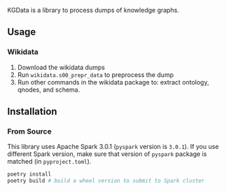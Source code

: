 KGData is a library to process dumps of knowledge graphs.

## Usage

### Wikidata

1. Download the wikidata dumps
2. Run `wikidata.s00_prepr_data` to preprocess the dump
2. Run other commands in the wikidata package to: extract ontology, qnodes, and schema.

## Installation

### From Source

This library uses Apache Spark 3.0.1 (`pyspark` version is `3.0.1`). If you use different Spark version, make sure that version of `pyspark` package is matched (in `pyproject.toml`).

```bash
poetry install
poetry build # build a wheel version to submit to Spark cluster
```

